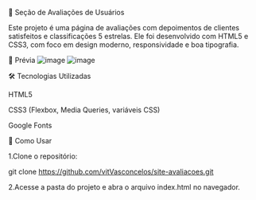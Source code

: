 🌟 Seção de Avaliações de Usuários

Este projeto é uma página de avaliações com depoimentos de clientes satisfeitos e classificações 5 estrelas. Ele foi desenvolvido com HTML5 e CSS3, com foco em design moderno, responsividade e boa tipografia.

📸 Prévia
![image](https://github.com/user-attachments/assets/6b2565e7-eb98-4207-91ec-df61ebb1a5bb)
![image](https://github.com/user-attachments/assets/020ad1df-3911-46fd-b4ce-5743e4f5c092)

🛠️ Tecnologias Utilizadas

HTML5

CSS3 (Flexbox, Media Queries, variáveis CSS)

Google Fonts

🚀 Como Usar

1.Clone o repositório:

git clone https://github.com/vitVasconcelos/site-avaliacoes.git

2.Acesse a pasta do projeto e abra o arquivo index.html no navegador.
